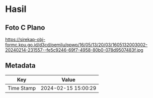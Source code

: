 # Hasil

## Foto C Plano

https://sirekap-obj-formc.kpu.go.id/d3cd/pemilu/ppwp/16/05/13/20/03/1605132003002-20240214-231557--fe5c9246-69f7-4958-80b0-078d9507483f.jpg


## Metadata

| Key        | Value               |
| ---------- | ------------------- |
| Time Stamp | 2024-02-15 15:00:29 |



